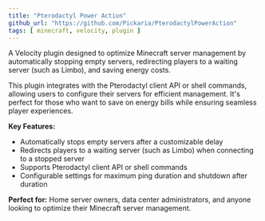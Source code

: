 ```yaml
---
title: "Pterodactyl Power Action"
github_url: "https://github.com/Pickaria/PterodactylPowerAction"
tags: [ minecraft, velocity, plugin ]
---
```


A Velocity plugin designed to optimize Minecraft server management by automatically stopping empty servers, redirecting players to a waiting server (such as Limbo), and saving energy costs.

<!--more-->

This plugin integrates with the Pterodactyl client API or shell commands, allowing users to configure their servers for efficient management. It's perfect for those who want to save on energy bills while ensuring seamless player experiences.

**Key Features:**
* Automatically stops empty servers after a customizable delay
* Redirects players to a waiting server (such as Limbo) when connecting to a stopped server
* Supports Pterodactyl client API or shell commands
* Configurable settings for maximum ping duration and shutdown after duration

**Perfect for:** Home server owners, data center administrators, and anyone looking to optimize their Minecraft server management.

